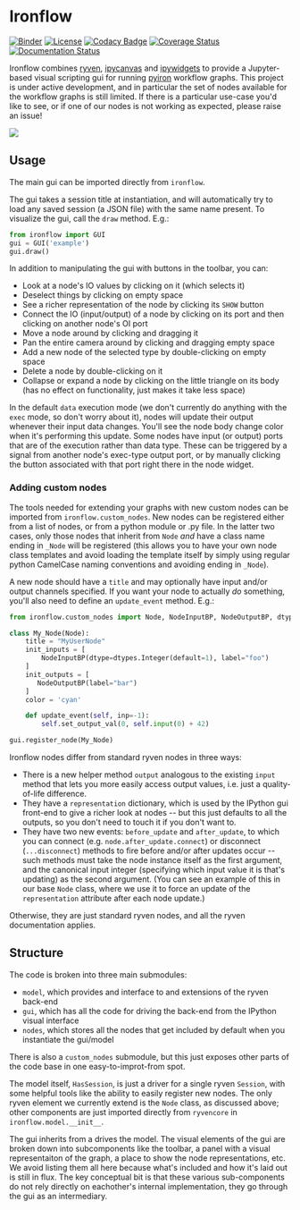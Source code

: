 # Ironflow

[![Binder](https://mybinder.org/badge_logo.svg)](https://mybinder.org/v2/gh/pyiron/ironflow/HEAD?labpath=example.ipynb)
[![License](https://img.shields.io/badge/License-BSD_3--Clause-blue.svg)](https://opensource.org/licenses/BSD-3-Clause)
[![Codacy Badge](https://app.codacy.com/project/badge/Grade/f21027e6a1fd40bd8ff93b0314a64725)](https://www.codacy.com/gh/pyiron/ironflow/dashboard?utm_source=github.com&amp;utm_medium=referral&amp;utm_content=pyiron/ironflow&amp;utm_campaign=Badge_Grade)
[![Coverage Status](https://coveralls.io/repos/github/pyiron/ironflow/badge.svg?branch=main)](https://coveralls.io/github/pyiron/ironflow?branch=main)
[![Documentation Status](https://readthedocs.org/projects/ironflow/badge/?version=latest)](https://ironflow.readthedocs.io/en/latest/?badge=latest)

Ironflow combines [ryven](https://ryven.org), [ipycanvas](https://ipycanvas.readthedocs.io/) and [ipywidgets](https://ipywidgets.readthedocs.io/en/stable/) to provide a Jupyter-based visual scripting gui for running [pyiron](https://pyiron.org) workflow graphs.
This project is under active development, and in particular the set of nodes available for the workflow graphs is still limited. 
If there is a particular use-case you'd like to see, or if one of our nodes is not working as expected, please raise an issue!

![](screenshot.png)

## Usage

The main gui can be imported directly from `ironflow`.

The gui takes a session title at instantiation, and will automatically try to load any saved session (a JSON file) with the same name present.
To visualize the gui, call the `draw` method.
E.g.:
```python
from ironflow import GUI
gui = GUI('example')
gui.draw()
```

In addition to manipulating the gui with buttons in the toolbar, you can:
- Look at a node's IO values by clicking on it (which selects it)
- Deselect things by clicking on empty space
- See a richer representation of the node by clicking its `SHOW` button
- Connect the IO (input/output) of a node by clicking on its port and then clicking on another node's OI port
- Move a node around by clicking and dragging it
- Pan the entire camera around by clicking and dragging empty space
- Add a new node of the selected type by double-clicking on empty space
- Delete a node by double-clicking on it
- Collapse or expand a node by clicking on the little triangle on its body (has no effect on functionality, just makes it take less space)

In the default `data` execution mode (we don't currently do anything with the `exec` mode, so don't worry about it), nodes will update their output whenever their input data changes.
You'll see the node body change color when it's performing this update.
Some nodes have input (or output) ports that are of the execution rather than data type.
These can be triggered by a signal from another node's exec-type output port, or by manually clicking the button associated with that port right there in the node widget.

### Adding custom nodes

The tools needed for extending your graphs with new custom nodes can be imported from `ironflow.custom_nodes`.
New nodes can be registered either from a list of nodes, or from a python module or .py file.
In the latter two cases, only those nodes that inherit from `Node` *and* have a class name ending in `_Node` will be registered (this allows you to have your own node class templates and avoid loading the template itself by simply using regular python CamelCase naming conventions and avoiding ending in `_Node`). 

A new node should have a `title` and may optionally have input and/or output channels specified.
If you want your node to actually *do* something, you'll also need to define an `update_event` method.
E.g.:

```python
from ironflow.custom_nodes import Node, NodeInputBP, NodeOutputBP, dtypes, input_widgets

class My_Node(Node):
    title = "MyUserNode"
    init_inputs = [
        NodeInputBP(dtype=dtypes.Integer(default=1), label="foo")
    ]
    init_outputs = [
       NodeOutputBP(label="bar")
    ]
    color = 'cyan'

    def update_event(self, inp=-1):
        self.set_output_val(0, self.input(0) + 42)

gui.register_node(My_Node)
```

Ironflow nodes differ from standard ryven nodes in three ways:
- There is a new helper method `output` analogous to the existing `input` method that lets you more easily access output values, i.e. just a quality-of-life difference.
- They have a `representation` dictionary, which is used by the IPython gui front-end to give a richer look at nodes -- but this just defaults to all the outputs, so you don't need to touch it if you don't want to.
- They have two new events: `before_update` and `after_update`, to which you can connect (e.g. `node.after_update.connect`) or disconnect (`...disconnect`) methods to fire before and/or after updates occur -- such methods must take the node instance itself as the first argument, and the canonical input integer (specifying which input value it is that's updating) as the second argument. (You can see an example of this in our base `Node` class, where we use it to force an update of the `representation` attribute after each node update.)

Otherwise, they are just standard ryven nodes, and all the ryven documentation applies.

## Structure

The code is broken into three main submodules:
- `model`, which provides and interface to and extensions of the ryven back-end
- `gui`, which has all the code for driving the back-end from the IPython visual interface
- `nodes`, which stores all the nodes that get included by default when you instantiate the gui/model

There is also a `custom_nodes` submodule, but this just exposes other parts of the code base in one easy-to-improt-from spot.

The model itself, `HasSession`, is just a driver for a single ryven `Session`, with some helpful tools like the ability to easily register new nodes.
The only ryven element we currently extend is the `Node` class, as discussed above; other components are just imported directly from `ryvencore` in `ironflow.model.__init__`.

The gui inherits from a drives the model.
The visual elements of the gui are broken down into subcomponents like the toolbar, a panel with a visual representaiton of the graph, a place to show the node representations, etc.
We avoid listing them all here because what's included and how it's laid out is still in flux.
The key conceptual bit is that these various sub-components do not rely directly on eachother's internal implementation, they go through the gui as an intermediary.